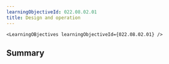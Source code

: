 ```yaml
---
learningObjectiveId: 022.08.02.01
title: Design and operation
---
```


```tsx eval
<LearningOBjectives learningObjectiveId={022.08.02.01} />
```

## Summary
